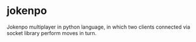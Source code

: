 # jokenpo
Jokenpo multiplayer in python language, in which two clients connected via socket library perform moves in turn.

